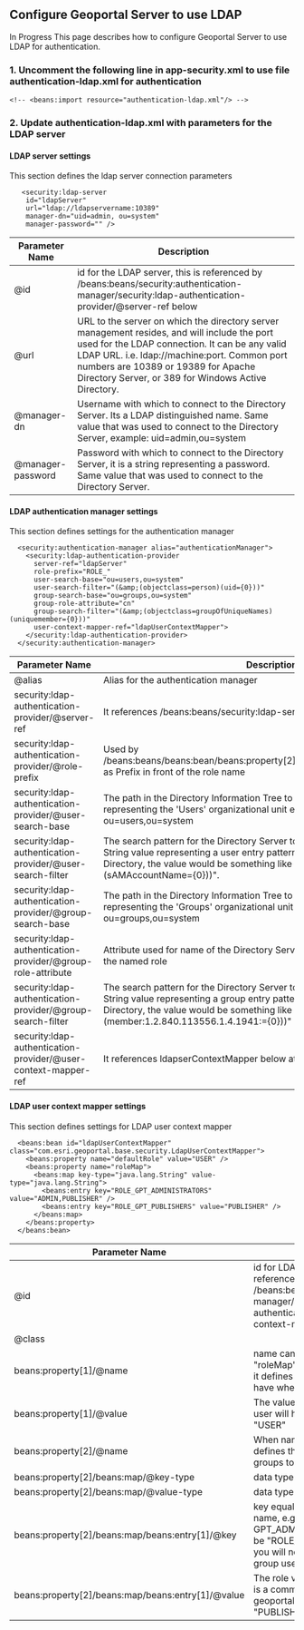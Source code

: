 ## Configure Geoportal Server to use LDAP

In Progress
This page describes how to configure Geoportal Server to use LDAP for authentication.

### 1. Uncomment the following line in app-security.xml to use file authentication-ldap.xml for authentication
```
<!-- <beans:import resource="authentication-ldap.xml"/> -->
```
    
### 2. Update authentication-ldap.xml with parameters for the LDAP server

#### LDAP server settings
This section defines the ldap server connection parameters  
```  
   <security:ldap-server 
    id="ldapServer"  
    url="ldap://ldapservername:10389"
    manager-dn="uid=admin, ou=system" 
    manager-password="" />
```    
    
Parameter Name | Description
-------------- | ------------
@id | id for the LDAP server, this is referenced by /beans:beans/security:authentication-manager/security:ldap-authentication-provider/@server-ref below
@url | URL to the server on which the directory server management resides, and will include the port used for the LDAP connection. It can be any valid LDAP URL. i.e. ldap://machine:port. Common port numbers are 10389 or 19389 for Apache Directory Server, or 389 for Windows Active Directory. 
@manager-dn | Username with which to connect to the Directory Server. Its a LDAP distinguished name. Same value that was used to connect to the Directory Server, example: uid=admin,ou=system 
@manager-password | Password with which to connect to the Directory Server, it is a string representing a password. Same value that was used to connect to the Directory Server.

#### LDAP authentication manager settings
This section defines settings for the authentication manager  

```
  <security:authentication-manager alias="authenticationManager">
    <security:ldap-authentication-provider 
      server-ref="ldapServer"
      role-prefix="ROLE_"
      user-search-base="ou=users,ou=system" 
	  user-search-filter="(&amp;(objectclass=person)(uid={0}))" 
	  group-search-base="ou=groups,ou=system"
	  group-role-attribute="cn" 
	  group-search-filter="(&amp;(objectclass=groupOfUniqueNames)(uniquemember={0}))"
	  user-context-mapper-ref="ldapUserContextMapper">
    </security:ldap-authentication-provider>
  </security:authentication-manager>
```  

Parameter Name | Description
-------------- | ------------
@alias | Alias for the authentication manager
security:ldap-authentication-provider/@server-ref | It references /beans:beans/security:ldap-server/@id above
security:ldap-authentication-provider/@role-prefix | Used by /beans:beans/beans:bean/beans:property[2]/beans:map/beans:entry[1]/@key as Prefix in front of the role name
security:ldap-authentication-provider/@user-search-base | The path in the Directory Information Tree to search for users. LDAP DN representing the 'Users' organizational unit entry. Example: ou=users,ou=system 
security:ldap-authentication-provider/@user-search-filter |The search pattern for the Directory Server to use when looking for users. String value representing a user entry pattern. Leave as default, for Active Directory, the value would be something like "(&amp;(objectclass=person)(sAMAccountName={0}))".  
security:ldap-authentication-provider/@group-search-base |The path in the Directory Information Tree to search for groups. LDAP DN representing the 'Groups' organizational unit entry. Example: ou=groups,ou=system 
security:ldap-authentication-provider/@group-role-attribute | Attribute used for name of the Directory Server group that will be mapped to the named role
security:ldap-authentication-provider/@group-search-filter | The search pattern for the Directory Server to use when looking for groups. String value representing a group entry pattern. Leave as default, for Active Directory, the value would be something like "(&amp;(objectclass=group)(member:1.2.840.113556.1.4.1941:={0}))"  
security:ldap-authentication-provider/@user-context-mapper-ref | It references ldapserContextMapper below at /beans:beans/beans:bean/@id

#### LDAP user context mapper settings
This section defines settings for LDAP user context mapper 

```
  <beans:bean id="ldapUserContextMapper" class="com.esri.geoportal.base.security.LdapUserContextMapper">
    <beans:property name="defaultRole" value="USER" />
    <beans:property name="roleMap">
      <beans:map key-type="java.lang.String" value-type="java.lang.String">
        <beans:entry key="ROLE_GPT_ADMINISTRATORS" value="ADMIN,PUBLISHER" />
        <beans:entry key="ROLE_GPT_PUBLISHERS" value="PUBLISHER" />
      </beans:map>
    </beans:property>
  </beans:bean>
```  
Parameter Name | Description
-------------- | ------------
@id | id for LDAP user context mapper, referenced by  /beans:beans/security:authentication-manager/security:ldap-authentication-provider/@user-context-mapper-ref above
@class | 
beans:property[1]/@name | name can be "defaultRole" or "roleMap", when name is defaultRole, it defines the default role the user will have when login to geportal
beans:property[1]/@value | The value defines the default role the user will have, which is usually "USER" 
beans:property[2]/@name | When name is "roleMap", the section defines the role mapping from LDAP groups to Geoportal 2.x roles 
beans:property[2]/beans:map/@key-type | data type for key-type
beans:property[2]/beans:map/@value-type | data type for value-type
beans:property[2]/beans:map/beans:entry[1]/@key |  key equal to role-prefix + ldap group name, e.g. for LDAP group named GPT_ADMINISTRATORS the key would be "ROLE_GPT_ADMINISTRATORS", you will need an entry for each LDAP group used by geoportal.
beans:property[2]/beans:map/beans:entry[1]/@value | The role value for the LDAP groups, it is a comma separated list of roles in geoportal 2, it can be "ADMIN", "PUBLISHER, "USER".